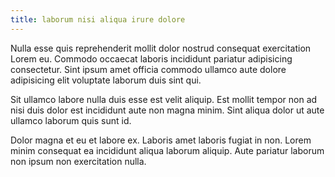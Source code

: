 ```yaml
---
title: laborum nisi aliqua irure dolore
---
```


Nulla esse quis reprehenderit mollit dolor nostrud consequat exercitation Lorem eu. Commodo occaecat laboris incididunt pariatur adipisicing consectetur. Sint ipsum amet officia commodo ullamco aute dolore adipisicing elit voluptate laborum duis sint qui.

Sit ullamco labore nulla duis esse est velit aliquip. Est mollit tempor non ad nisi duis dolor est incididunt aute non magna minim. Sint aliqua dolor ut aute ullamco laborum quis sunt id.

Dolor magna et eu et labore ex. Laboris amet laboris fugiat in non. Lorem minim consequat ea incididunt aliqua laborum aliquip. Aute pariatur laborum non ipsum non exercitation nulla.